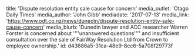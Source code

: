title: 'Dispute resolution entity sale cause for concern'
media_outlet: 'Otago Daily Times'
media_author: 'John Gibb'
mediadate: '2017-07-13'
media_link: 'https://www.odt.co.nz/news/dunedin/dispute-resolution-entity-sale-cause-concern'
media_blurb: 'Dunedin lawyer and ACC researcher Warren Forster is concerned about ''''unanswered questions'''' and insufficient consultation over the sale of FairWay Resolution Ltd from Crown to employee ownership.'
id: d43686a5-31ca-48e9-8cc6-5a708f29773f
